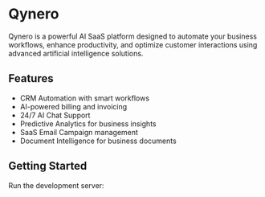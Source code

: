 # Qynero

Qynero is a powerful AI SaaS platform designed to automate your business workflows, enhance productivity, and optimize customer interactions using advanced artificial intelligence solutions.

## Features

- CRM Automation with smart workflows
- AI-powered billing and invoicing
- 24/7 AI Chat Support
- Predictive Analytics for business insights
- SaaS Email Campaign management
- Document Intelligence for business documents

## Getting Started

Run the development server:
